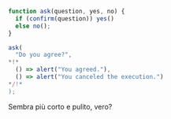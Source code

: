 
```js run
function ask(question, yes, no) {
  if (confirm(question)) yes()
  else no();
}

ask(
  "Do you agree?",
*!*
  () => alert("You agreed."),
  () => alert("You canceled the execution.")
*/!*
);
```

Sembra più corto e pulito, vero?
